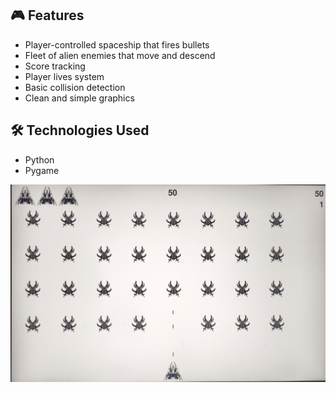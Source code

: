 ## 🎮 Features
- Player-controlled spaceship that fires bullets  
- Fleet of alien enemies that move and descend  
- Score tracking  
- Player lives system  
- Basic collision detection  
- Clean and simple graphics

## 🛠️ Technologies Used
- Python
- Pygame

![image alt](https://github.com/Anandhigovindaraj/alien_invision/blob/e76e4d63ebf90ebbd6957dc3cbfe890c1a4a1654/game.png.jpg)
